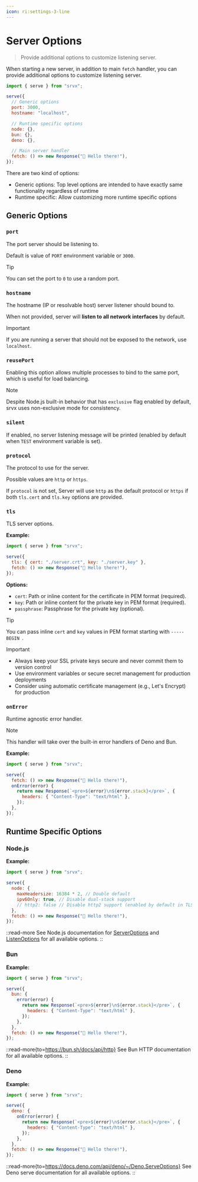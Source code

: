 ```yaml
---
icon: ri:settings-3-line
---
```


# Server Options

> Provide additional options to customize listening server.

When starting a new server, in addition to main `fetch` handler, you can provide additional options to customize listening server.

```js
import { serve } from "srvx";

serve({
  // Generic options
  port: 3000,
  hostname: "localhost",

  // Runtime specific options
  node: {},
  bun: {},
  deno: {},

  // Main server handler
  fetch: () => new Response("👋 Hello there!"),
});
```

There are two kind of options:

- Generic options: Top level options are intended to have exactly same functionality regardless of runtime
- Runtime specific: Allow customizing more runtime specific options

## Generic Options

### `port`

The port server should be listening to.

Default is value of `PORT` environment variable or `3000`.

> [!TIP]
> You can set the port to `0` to use a random port.

### `hostname`

The hostname (IP or resolvable host) server listener should bound to.

When not provided, server will **listen to all network interfaces** by default.

> [!IMPORTANT]
> If you are running a server that should not be exposed to the network, use `localhost`.

### `reusePort`

Enabling this option allows multiple processes to bind to the same port, which is useful for load balancing.

> [!NOTE]
> Despite Node.js built-in behavior that has `exclusive` flag enabled by default, srvx uses non-exclusive mode for consistency.

### `silent`

If enabled, no server listening message will be printed (enabled by default when `TEST` environment variable is set).

### `protocol`

The protocol to use for the server.

Possible values are `http` or `https`.

If `protocol` is not set, Server will use `http` as the default protocol or `https` if both `tls.cert` and `tls.key` options are provided.

### `tls`

TLS server options.

**Example:**

```js
import { serve } from "srvx";

serve({
  tls: { cert: "./server.crt", key: "./server.key" },
  fetch: () => new Response("👋 Hello there!"),
});
```

**Options:**

- `cert`: Path or inline content for the certificate in PEM format (required).
- `key`: Path or inline content for the private key in PEM format (required).
- `passphrase`: Passphrase for the private key (optional).

> [!TIP]
> You can pass inline `cert` and `key` values in PEM format starting with `-----BEGIN `.

> [!IMPORTANT]
>
> - Always keep your SSL private keys secure and never commit them to version control
> - Use environment variables or secure secret management for production deployments
> - Consider using automatic certificate management (e.g., Let's Encrypt) for production

### `onError`

Runtime agnostic error handler.

> [!NOTE]
>
> This handler will take over the built-in error handlers of Deno and Bun.

**Example:**

```js
import { serve } from "srvx";

serve({
  fetch: () => new Response("👋 Hello there!"),
  onError(error) {
    return new Response(`<pre>${error}\n${error.stack}</pre>`, {
      headers: { "Content-Type": "text/html" },
    });
  },
});
```

## Runtime Specific Options

### Node.js

**Example:**

```js
import { serve } from "srvx";

serve({
  node: {
    maxHeadersize: 16384 * 2, // Double default
    ipv6Only: true, // Disable dual-stack support
    // http2: false // Disable http2 support (enabled by default in TLS mode)
  },
  fetch: () => new Response("👋 Hello there!"),
});
```

::read-more
See Node.js documentation for [ServerOptions](https://nodejs.org/api/http.html#httpcreateserveroptions-requestlistener) and [ListenOptions](https://nodejs.org/api/net.html#serverlistenoptions-callback) for all available options.
::

### Bun

**Example:**

```js
import { serve } from "srvx";

serve({
  bun: {
    error(error) {
      return new Response(`<pre>${error}\n${error.stack}</pre>`, {
        headers: { "Content-Type": "text/html" },
      });
    },
  },
  fetch: () => new Response("👋 Hello there!"),
});
```

::read-more{to=https://bun.sh/docs/api/http}
See Bun HTTP documentation for all available options.
::

### Deno

**Example:**

```js
import { serve } from "srvx";

serve({
  deno: {
    onError(error) {
      return new Response(`<pre>${error}\n${error.stack}</pre>`, {
        headers: { "Content-Type": "text/html" },
      });
    },
  },
  fetch: () => new Response("👋 Hello there!"),
});
```

::read-more{to=https://docs.deno.com/api/deno/~/Deno.ServeOptions}
See Deno serve documentation for all available options.
::
